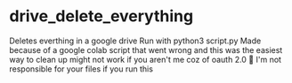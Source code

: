 # drive_delete_everything
Deletes everthing in a google drive
Run with python3 script.py
Made because of a google colab script that went wrong and this was the easiest way to clean up
might not work if you aren't me coz of oauth 2.0 🥲
I'm not responsible for your files if you run this
